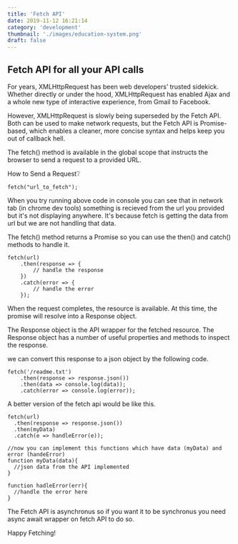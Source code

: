 ```yaml
---
title: 'Fetch API'
date: 2019-11-12 16:21:14
category: 'development'
thumbnail: './images/education-system.png'
draft: false
---
```


## Fetch API for all your API calls

For years, XMLHttpRequest has been web developers’ trusted sidekick. Whether directly or under the hood, XMLHttpRequest has enabled Ajax and a whole new type of interactive experience, from Gmail to Facebook.

However, XMLHttpRequest is slowly being superseded by the Fetch API. Both can be used to make network requests, but the Fetch API is Promise-based, which enables a cleaner, more concise syntax and helps keep you out of callback hell.

The fetch() method is available in the global scope that instructs the browser to send a request to a provided URL.

How to Send a Request❔
```
fetch("url_to_fetch");
```

When you try running above code in console you can see that in network tab (in chrome dev tools) something is recieved from the url you provided but it's not displaying anywhere. It's because fetch is getting the data from url but we are not handling that data.

The fetch() method returns a Promise so you can use the then() and catch() methods to handle it.
```
fetch(url)
    .then(response => {
        // handle the response
    })
    .catch(error => {
        // handle the error
    });
```
When the request completes, the resource is available. At this time, the promise will resolve into a Response object.

The Response object is the API wrapper for the fetched resource. The Response object has a number of useful properties and methods to inspect the response.

we can convert this response to a json object by the following code.
```
fetch('/readme.txt')
    .then(response => response.json())
    .then(data => console.log(data));
    .catch(error => console.log(error));
```

A better version of the fetch api would be like this.
```
fetch(url)
  .then(response => response.json())
  .then(myData)
  .catch(e => handleError(e));
  
//now you can implement this functions which have data (myData) and error (handeError)
function myData(data){
  //json data from the API implemented
}

function hadleError(err){
  //handle the error here
}
```

The Fetch API is asynchronus so if you want it to be synchronus you need async await wrapper on fetch API to do so.

Happy Fetching!
